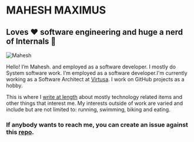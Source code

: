 # MAHESH MAXIMUS

## Loves ❤️ software engineering and huge a nerd of Internals 🔧

![Mahesh](/main/about/0475CC39-603B-4B26-99CE-4A9122E53B21.jpeg "Mahesh")

Hello! I’m Mahesh. and employed as a software developer. I mostly do System software work.  I’m employed as a software developer.I'm currently working as a Software Architect at [Virtusa](https://www.virtusa.com). I work on GitHub projects as a hobby.

This is where I [write at length](https://mahesh-maximus.github.io/mahesh/blog-posts/index.html) about mostly technology related items and other things that interest me. My interests outside of work are varied and include but are not limited to: running, swimming, biking and eating.

### If anybody wants to reach me, you can create an issue against this [repo](https://github.com/mahesh-maximus/mahesh/issues).
